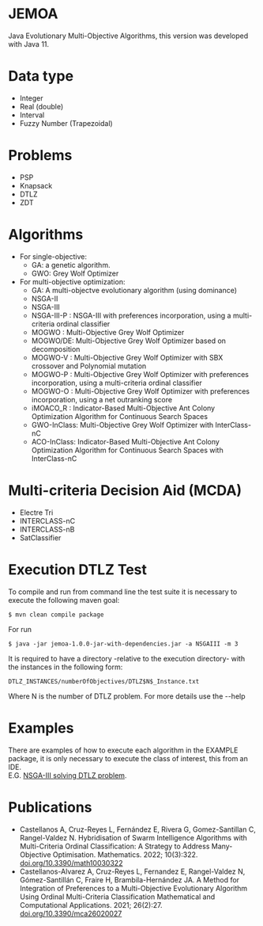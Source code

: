 # JEMOA
Java Evolutionary Multi-Objective Algorithms, this version was developed with Java 11.
# Data type
   * Integer
   * Real (double)
   * Interval 
   * Fuzzy Number (Trapezoidal)
# Problems
  *  PSP
  *  Knapsack
  *  DTLZ
  *  ZDT
# Algorithms
*  For single-objective:
   * GA: a genetic algorithm. 
   * GWO: Grey Wolf Optimizer
*  For multi-objective optimization:
   * GA: A multi-objectve evolutionary algorithm (using dominance)
   * NSGA-II
   * NSGA-III
   * NSGA-III-P : NSGA-III with preferences incorporation, using a multi-criteria ordinal classifier
   * MOGWO : Multi-Objective Grey Wolf Optimizer
   * MOGWO/DE: Multi-Objective Grey Wolf Optimizer based on decomposition
   * MOGWO-V : Multi-Objective Grey Wolf Optimizer with SBX crossover and Polynomial mutation
   * MOGWO-P : Multi-Objective Grey Wolf Optimizer with preferences incorporation, using a multi-criteria ordinal classifier
   * MOGWO-O : Multi-Objective Grey Wolf Optimizer with preferences incorporation, using a net outranking score
   * iMOACO_R : Indicator-Based Multi-Objective Ant Colony Optimization Algorithm for Continuous Search Spaces
   * GWO-InClass: Multi-Objective Grey Wolf Optimizer with InterClass-nC 
   * ACO-InClass: Indicator-Based Multi-Objective Ant Colony Optimization Algorithm for Continuous Search Spaces with InterClass-nC
# Multi-criteria Decision Aid (MCDA)
   * Electre Tri
   * INTERCLASS-nC
   * INTERCLASS-nB
   * SatClassifier
# Execution DTLZ Test
To compile and run from command line the test suite it is necessary to execute the following maven goal:
```
$ mvn clean compile package 
```
For run
```
$ java -jar jemoa-1.0.0-jar-with-dependencies.jar -a NSGAIII -m 3   
```
It is required to have a directory -relative to the execution directory- with the instances in the following form:
```
DTLZ_INSTANCES/numberOfObjectives/DTLZ$N$_Instance.txt
```
Where N is the number of DTLZ problem. 
For more details use the --help
# Examples
There are examples of how to execute each algorithm in the EXAMPLE package, it is only necessary to execute the class of interest, this from an IDE.  
E.G. 
<a href="src/main/java/com/castellanos94/examples/DTLZNsga3.java">
NSGA-III solving DTLZ problem</a>.
# Publications
* Castellanos A, Cruz-Reyes L, Fernández E, Rivera G, Gomez-Santillan C, Rangel-Valdez N. Hybridisation of Swarm Intelligence Algorithms with Multi-Criteria Ordinal Classification: A Strategy to Address Many-Objective Optimisation. Mathematics. 2022; 10(3):322. <a href="https://doi.org/10.3390/math10030322" target="_blank">doi.org/10.3390/math10030322 </a>
* Castellanos-Alvarez A, Cruz-Reyes L, Fernandez E, Rangel-Valdez N, Gómez-Santillán C, Fraire H, Brambila-Hernández JA. A Method for Integration of Preferences to a Multi-Objective Evolutionary Algorithm Using Ordinal Multi-Criteria Classification Mathematical and Computational Applications. 2021; 26(2):27. <a href="https://doi.org/10.3390/mca26020027" target="_blank">doi.org/10.3390/mca26020027</a>